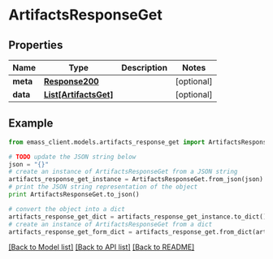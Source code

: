# ArtifactsResponseGet


## Properties
Name | Type | Description | Notes
------------ | ------------- | ------------- | -------------
**meta** | [**Response200**](Response200.md) |  | [optional] 
**data** | [**List[ArtifactsGet]**](ArtifactsGet.md) |  | [optional] 

## Example

```python
from emass_client.models.artifacts_response_get import ArtifactsResponseGet

# TODO update the JSON string below
json = "{}"
# create an instance of ArtifactsResponseGet from a JSON string
artifacts_response_get_instance = ArtifactsResponseGet.from_json(json)
# print the JSON string representation of the object
print ArtifactsResponseGet.to_json()

# convert the object into a dict
artifacts_response_get_dict = artifacts_response_get_instance.to_dict()
# create an instance of ArtifactsResponseGet from a dict
artifacts_response_get_form_dict = artifacts_response_get.from_dict(artifacts_response_get_dict)
```
[[Back to Model list]](../README.md#documentation-for-models) [[Back to API list]](../README.md#documentation-for-api-endpoints) [[Back to README]](../README.md)


